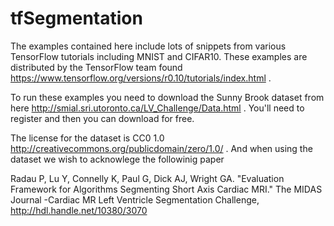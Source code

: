 tfSegmentation
==============
The examples contained here include lots of snippets from various TensorFlow tutorials including MNIST and CIFAR10. 
These examples are distributed by the TensorFlow team found https://www.tensorflow.org/versions/r0.10/tutorials/index.html . 

To run these examples you need to download the Sunny Brook dataset from 
here http://smial.sri.utoronto.ca/LV_Challenge/Data.html .  You'll need 
to register and then you can download for free.

The license for the dataset is CC0 1.0 http://creativecommons.org/publicdomain/zero/1.0/ .  And when using the dataset we wish to acknowlege the followinig
paper

Radau P, Lu Y, Connelly K, Paul G, Dick AJ, Wright GA. "Evaluation Framework 
for Algorithms Segmenting Short Axis Cardiac MRI." The MIDAS Journal -Cardiac 
MR Left Ventricle Segmentation Challenge, http://hdl.handle.net/10380/3070
